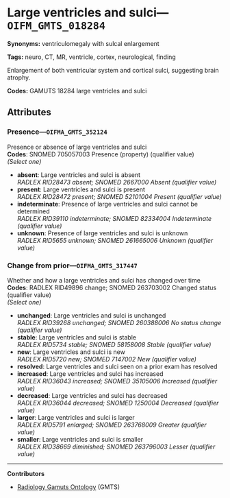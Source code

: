 # Large ventricles and sulci—`OIFM_GMTS_018284`

**Synonyms:** ventriculomegaly with sulcal enlargement

**Tags:** neuro, CT, MR, ventricle, cortex, neurological, finding

Enlargement of both ventricular system and cortical sulci, suggesting brain atrophy.

**Codes:** GAMUTS 18284 large ventricles and sulci

## Attributes

### Presence—`OIFMA_GMTS_352124`

Presence or absence of large ventricles and sulci  
**Codes**: SNOMED 705057003 Presence (property) (qualifier value)  
*(Select one)*

- **absent**: Large ventricles and sulci is absent  
_RADLEX RID28473 absent; SNOMED 2667000 Absent (qualifier value)_
- **present**: Large ventricles and sulci is present  
_RADLEX RID28472 present; SNOMED 52101004 Present (qualifier value)_
- **indeterminate**: Presence of large ventricles and sulci cannot be determined  
_RADLEX RID39110 indeterminate; SNOMED 82334004 Indeterminate (qualifier value)_
- **unknown**: Presence of large ventricles and sulci is unknown  
_RADLEX RID5655 unknown; SNOMED 261665006 Unknown (qualifier value)_

### Change from prior—`OIFMA_GMTS_317447`

Whether and how a large ventricles and sulci has changed over time  
**Codes**: RADLEX RID49896 change; SNOMED 263703002 Changed status (qualifier value)  
*(Select one)*

- **unchanged**: Large ventricles and sulci is unchanged  
_RADLEX RID39268 unchanged; SNOMED 260388006 No status change (qualifier value)_
- **stable**: Large ventricles and sulci is stable  
_RADLEX RID5734 stable; SNOMED 58158008 Stable (qualifier value)_
- **new**: Large ventricles and sulci is new  
_RADLEX RID5720 new; SNOMED 7147002 New (qualifier value)_
- **resolved**: Large ventricles and sulci seen on a prior exam has resolved  
- **increased**: Large ventricles and sulci has increased  
_RADLEX RID36043 increased; SNOMED 35105006 Increased (qualifier value)_
- **decreased**: Large ventricles and sulci has decreased  
_RADLEX RID36044 decreased; SNOMED 1250004 Decreased (qualifier value)_
- **larger**: Large ventricles and sulci is larger  
_RADLEX RID5791 enlarged; SNOMED 263768009 Greater (qualifier value)_
- **smaller**: Large ventricles and sulci is smaller  
_RADLEX RID38669 diminished; SNOMED 263796003 Lesser (qualifier value)_

---

**Contributors**

- [Radiology Gamuts Ontology](https://gamuts.net/) (GMTS)